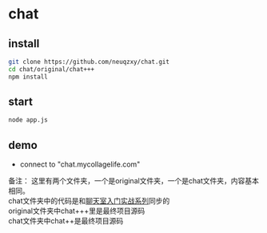 # chat
## install
```bash
git clone https://github.com/neuqzxy/chat.git
cd chat/original/chat+++
npm install
```
## start
```bash
node app.js
```
## demo
* connect to "chat.mycollagelife.com"

备注：
这里有两个文件夹，一个是original文件夹，一个是chat文件夹，内容基本相同。<br>
chat文件夹中的代码是和[聊天室入门实战系列](http://blog.csdn.net/neuq_zxy/article/details/76794551)同步的<br>
original文件夹中chat+++里是最终项目源码<br>
chat文件夹中chat++是最终项目源码
